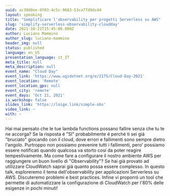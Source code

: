 ```yaml
---
uuid: ac39d8ee-0f03-4c5c-9683-53ca77d9dc44
layout: speaking
title: "Semplificare l'observability per progetti Serverless su AWS"
slug: 'simplify-serverless-observability-cloudday'
date: 2021-10-21T15:45:00.000Z
author: Luciano Mammino
author_slug: luciano-mammino
header_img: null
status: published
language: en_US
presentation_language: it_IT
meta_title: null
meta_description: null
event_name: "Cloud Day"
event_link: 'https://www.ugidotnet.org/e/2175/Cloud-Day-2021'
event_location: 'Remote'
event_location_gps: null
event_city: 'remote'
event_days: 'Oct 21, 2021'
is_workshop: false
slides_link: 'https://loige.link/simple-obs'
video_link: ~
with: ~
---
```


Hai mai pensato che le tue lambda functions possano fallire senza che tu te ne accorga? Se la risposta é "SI" probabilmente é perché ti sei giá "bruciato" giocando con il cloud, dove errori e fallimenti sono sempre dietro l'angolo. Purtroppo non possiamo prevenire tutti i fallimenti, pero' possiamo essere notificati quando qualcosa va storto cosí da poter reagire tempestivamente. Ma come fare a configurare il nostro ambiente AWS per raggiungere un buon livello di "Observability"? Se hai giá provato ad utilizzare CloudWatch saprai giá quanto possa essere complesso. In questo talk, esploreremo il tema dell'observability per applicazioni Serverless su AWS. Discuteremo problemi e best practices. Infine vi proporró un tool che permette di automatizzare la configurazione di CloudWatch per l'80% delle esigenze in pochi minuti!
